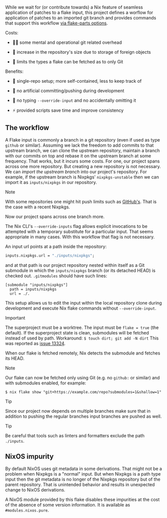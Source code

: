 While we wait for (or contribute towards)
a Nix feature of seamless application of patches to a flake input,
this project defines a worflow
for application of patches to an imported git branch
and provides commands that support this workflow
[via flake-parts options](https://flake.parts/options/input-branches.html).

Costs:

- 🤹‍♂️ some mental and operational git related overhead

- 🎈 increase in the repository's size due to storage of foreign objects

- 🔖 limits the types a flake can be fetched as to only Git

Benefits:

- 🐬 single-repo setup; more self-contained, less to keep track of

- 💃 no artificial committing/pushing during development

- 🕺 no typing `--override-input` and no accidentally omitting it

- ⚡ provided scripts save time and improve consistency

## The workflow

A Flake input is commonly a branch in a git repository
(even if used as type `github` or similar).
Assuming we lack the freedom to add commits to that upstream branch,
we can clone the upstream repository,
maintain a branch with our commits on top
and rebase it on the upstream branch at some frequency.
That works, but it incurs some costs.
For one, our project spans across one more repository.
But creating a new repository is not necessary.
We can _import the upstream branch_ into our project's repository.
For example, if the upstream branch is Nixpkgs' `nixpkgs-unstable`
then we can import it as `inputs/nixpkgs` in our repository.

> [!NOTE]
> With some repositories one might hit push limits such as
> [GitHub's](https://docs.github.com/en/get-started/using-git/troubleshooting-the-2-gb-push-limit).
> That is the case with a recent Nixpkgs.

Now our project spans across one branch more.

The Nix CLI's `--override-inputs` flag
allows explicit invocations to be attempted
with a temporary substitute for a particular input.
That seems appropriate in many cases.
With this workflow that flag is not necessary.

An input url points at a path inside the repository:

```nix
inputs.nixpkgs.url = "./inputs/nixpkgs";
```

and at that path
is our project repository nested within itself as a Git submodule
in which the `inputs/nixpkgs` branch (or its detached HEAD) is checked out.
`.gitmodules` should have such lines:

```
[submodule "inputs/nixpkgs"]
  path = inputs/nixpkgs
  url = ./.
```

This setup allows us to edit the input
within the local repository clone during development
and execute Nix flake commands without `--override-input`.

> [!IMPORTANT]
> The superproject must be a worktree.
> The input must be `flake = true` (the default).
> If the superproject state is clean,
> submodules will be fetched instead of used by path.
> Workaround: `$ touch dirt; git add -N dirt`
> This was reported as [issue 13324](https://github.com/NixOS/nix/issues/13324).

When our flake is fetched remotely,
Nix detects the submodule and fetches its HEAD.

> [!NOTE]
> Our flake can now be fetched only using Git (e.g. no `github:` or similar)
> and with submodules enabled, for example:
>
> ```
> $ nix flake show "git+https://example.com/repo?submodules=1&shallow=1"
> ```

> [!TIP]
> Since our project now depends on multiple branches
> make sure that in addition to pushing the regular branches
> input branches are pushed as well.

> [!TIP]
> Be careful that tools such as linters and formatters
> exclude the path `./inputs`.

## NixOS impurity

By default NixOS uses git metadata in some derivations.
That might not be a problem when Nixpkgs is a "normal" input.
But when Nixpkgs is a path type input then the git metadata
is no longer of the Nixpkgs repository
but of the parent repository.
That is unintended behavior
and results in unexpected change to NixOS derivations.

A NixOS module provided by this flake disables these impurities
at the cost of the absence of some version information.
It is available as `#modules.nixos.pure`.
